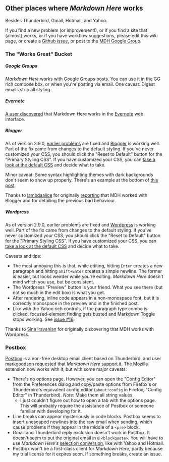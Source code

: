 ## Other places where *Markdown Here* works

Besides Thunderbird, Gmail, Hotmail, and Yahoo.

If you find a new problem (or improvement!), or if you find a site that (almost) works, or if you have workflow suggestions, please edit this wiki page, or create a [Github issue](https://github.com/adam-p/markdown-here/issues), or post to the [MDH Google Group](https://groups.google.com/forum/#!forum/markdown-here).

### The "Works Great" Bucket

##### Google Groups

*Markdown Here* works with Google Groups posts. You can use it in the GG rich compose box, or when you're posting via email. One caveat: Digest emails strip all styling. 

##### Evernote

[A user discovered](https://github.com/adam-p/markdown-here/issues/30#issuecomment-8119861) that Markdown Here works in the [Evernote](https://www.evernote.com) web interface. 

##### Blogger

As of version 2.9.0, [earlier problems](https://github.com/adam-p/markdown-here/issues/89) are fixed and [Blogger](http://blogger.com/) is working well. Part of the fix came from changes to the default styling. If you've never customized your CSS, you should click the "Reset to Default" button for the "Primary Styling CSS". If you have customized your CSS, you can [take a look at the default CSS](https://github.com/adam-p/markdown-here/blob/master/src/common/default.css) and decide what to take.

Minor caveat: Some syntax highlighting themes with dark backgrounds don't seem to show up properly. There's an example at the bottom of [this post](http://adampersand.blogspot.ca/2013/10/mdh-test-better-blogger.html).

Thanks to [lambdaalice](https://github.com/lambdalice) for originally [reporting](https://github.com/adam-p/markdown-here/issues/89) that MDH worked with Blogger and for detailing the previous bad behaviour.

##### Wordpress

As of version 2.9.0, earlier problems are fixed and [Wordpress](http://wordpress.com/) is working well. Part of the fix came from changes to the default styling. If you've never customized your CSS, you should click the "Reset to Default" button for the "Primary Styling CSS". If you have customized your CSS, you can [take a look at the default CSS](https://github.com/adam-p/markdown-here/blob/master/src/common/default.css) and decide what to take.

Caveats and tips:
* The most annoying this is that, while editing, hitting `Enter` creates a new paragraph and hitting `Shift+Enter` creates a simple newline. The former is easier, but looks weirder while you're editing. *Markdown Here* doesn't mind which you use, but be consistent. 
* The Wordpress "Preview" button is your friend. What you see there (but not so much in the edit box) is what you get.
* After rendering, inline code appears in a non-monospace font, but it is correctly monospace in the preview and in the finished post.
* Like with the Yahoo rich controls, if the paragraph type combo is clicked, focused-element finding gets busted and Markdown Toggle stops working. See [issue #16](https://github.com/adam-p/markdown-here/issues/16).

Thanks to [Sina Iravanian](https://plus.google.com/116422808039109985732/posts) for originally discovering that MDH works with Wordpress.


### Postbox

[Postbox](http://www.postbox-inc.com/) is a non-free desktop email client based on Thunderbird, and user [markgoodson](https://github.com/markgoodson) requested that *Markdown Here* [support it](https://github.com/adam-p/markdown-here/issues/30). The Mozilla extension now works with it, but with some major caveats:

* There's no options page. However, you can open the "Config Editor" from the Preferences dialog and copy/paste options from Firefox's or Thunderbird's equivalent config editor (`about:config` in Firefox, "Config Editor" in Thunderbird). *Note*: Make them all string values. 
  * I just couldn't figure out how to open a tab with the options page. This will probably require the assistance of Postbox or someone familiar with developing for it.
* Line breaks can appear mysteriously in code blocks. Postbox seems to insert unescaped newlines into the raw email when sending, which cause problems if they appear in the middle of a `<pre>` block.
* Gmail and Thunderbird reply exclusion doesn't work in Postbox. It doesn't seem to put the original email in a `<blockquote>`. You will have to use *Markdown Here's* [selection conversion](https://github.com/adam-p/markdown-here#selectionpiecemeal-conversion), like with Yahoo and Hotmail.
* Postbox won't be a first-class client for *Markdown Here*, partly because my trial license for it expires soon. If something breaks, create an issue.